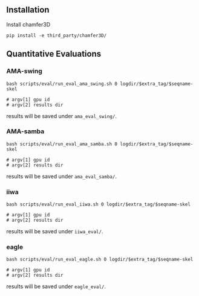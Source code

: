 ## Installation
Install chamfer3D
```
pip install -e third_party/chamfer3D/
```

## Quantitative Evaluations

### AMA-swing
```
bash scripts/eval/run_eval_ama_swing.sh 0 logdir/$extra_tag/$seqname-skel

# argv[1] gpu id
# argv[2] results dir
```
results will be saved under `ama_eval_swing/`.

### AMA-samba
```
bash scripts/eval/run_eval_ama_samba.sh 0 logdir/$extra_tag/$seqname-skel

# argv[1] gpu id
# argv[2] results dir
```
results will be saved under `ama_eval_samba/`.

### iiwa
```
bash scripts/eval/run_eval_iiwa.sh 0 logdir/$extra_tag/$seqname-skel

# argv[1] gpu id
# argv[2] results dir
```
results will be saved under `iiwa_eval/`.

### eagle
```
bash scripts/eval/run_eval_eagle.sh 0 logdir/$extra_tag/$seqname-skel

# argv[1] gpu id
# argv[2] results dir
```
results will be saved under `eagle_eval/`.